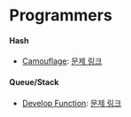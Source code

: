 Programmers
===

#### Hash
- [Camouflage](Camouflage.java): [문제 링크](https://programmers.co.kr/learn/courses/30/lessons/42578)

#### Queue/Stack
- [Develop Function](Develop-Function.java): [문제 링크](https://programmers.co.kr/learn/courses/30/lessons/42586)
